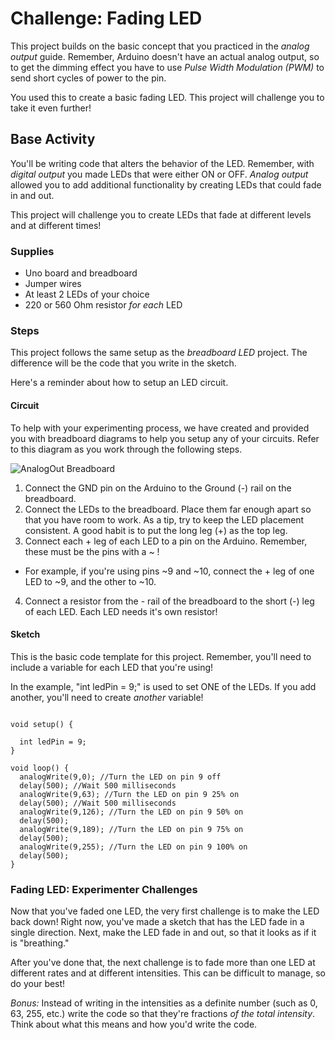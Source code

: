 # Challenge: Fading LED
This project builds on the basic concept that you practiced in the _analog output_ guide. Remember, Arduino doesn't have an actual analog output, so to get the dimming effect you have to use _Pulse Width Modulation (PWM)_ to send short cycles of power to the pin.

You used this to create a basic fading LED. This project will challenge you to take it even further!

## Base Activity
You'll be writing code that alters the behavior of the LED. Remember, with _digital output_ you made LEDs that were either ON or OFF. _Analog output_ allowed you to add additional functionality by creating LEDs that could fade in and out.

This project will challenge you to create LEDs that fade at different levels and at different times!

### Supplies
- Uno board and breadboard
- Jumper wires
- At least 2 LEDs of your choice
- 220 or 560 Ohm resistor _for each_ LED

### Steps
This project follows the same setup as the _breadboard LED_ project. The difference will be the code that you write in the sketch.

Here's a reminder about how to setup an LED circuit.

#### Circuit
To help with your experimenting process, we have created and provided you with breadboard diagrams to help you setup any of your circuits. Refer to this diagram as you work through the following steps.

![AnalogOut Breadboard](http://d3nnidcq81r9m6.cloudfront.net/wp-content/uploads/2016/04/06225909/AnalogOut-Breadboard.jpg)
1. Connect the GND pin on the Arduino to the Ground (-) rail on the breadboard.
2. Connect the LEDs to the breadboard. Place them far enough apart so that you have room to work. As a tip, try to keep the LED placement consistent. A good habit is to put the long leg (+) as the top leg.
3. Connect each + leg of each LED to a pin on the Arduino.
Remember, these must be the pins with a ~ !
 - For example, if you're using pins ~9 and ~10, connect the + leg of one LED to ~9, and the other to ~10.
4. Connect a resistor from the - rail of the breadboard to the short (-) leg of each LED. Each LED needs it's own resistor!

#### Sketch
This is the basic code template for this project. Remember, you'll need to include a variable for each LED that you're using!

In the example, "int ledPin = 9;" is used to set ONE of the LEDs. If you add another, you'll need to create _another_ variable!

```arduino

void setup() {

  int ledPin = 9;
}

void loop() {
  analogWrite(9,0); //Turn the LED on pin 9 off
  delay(500); //Wait 500 milliseconds
  analogWrite(9,63); //Turn the LED on pin 9 25% on
  delay(500); //Wait 500 milliseconds
  analogWrite(9,126); //Turn the LED on pin 9 50% on
  delay(500);
  analogWrite(9,189); //Turn the LED on pin 9 75% on
  delay(500);
  analogWrite(9,255); //Turn the LED on pin 9 100% on
  delay(500);
}
```

### Fading LED: Experimenter Challenges

Now that you've faded one LED, the very first challenge is to make the LED back down! Right now, you've made a sketch that has the LED fade in a single direction. Next, make the LED fade in and out, so that it looks as if it is "breathing."

After you've done that, the next challenge is to fade more than one LED at different rates and at different intensities. This can be difficult to manage, so do your best!

_Bonus:_ Instead of writing in the intensities as a definite number (such as 0, 63, 255, etc.) write the code so that they're fractions _of the total intensity_. Think about what this means and how you'd write the code.
